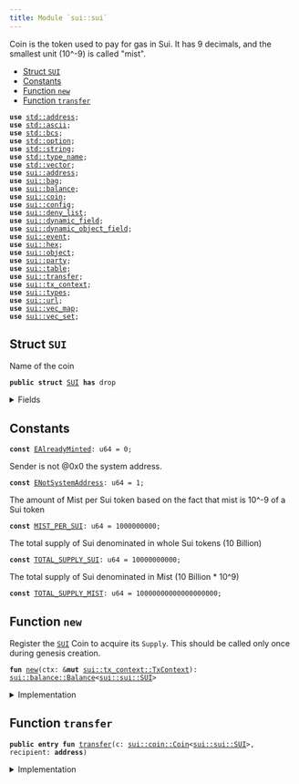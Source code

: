 ```yaml
---
title: Module `sui::sui`
---
```


Coin<SUI> is the token used to pay for gas in Sui.
It has 9 decimals, and the smallest unit (10^-9) is called "mist".


-  [Struct `SUI`](#sui_sui_SUI)
-  [Constants](#@Constants_0)
-  [Function `new`](#sui_sui_new)
-  [Function `transfer`](#sui_sui_transfer)


<pre><code><b>use</b> <a href="../std/address.md#std_address">std::address</a>;
<b>use</b> <a href="../std/ascii.md#std_ascii">std::ascii</a>;
<b>use</b> <a href="../std/bcs.md#std_bcs">std::bcs</a>;
<b>use</b> <a href="../std/option.md#std_option">std::option</a>;
<b>use</b> <a href="../std/string.md#std_string">std::string</a>;
<b>use</b> <a href="../std/type_name.md#std_type_name">std::type_name</a>;
<b>use</b> <a href="../std/vector.md#std_vector">std::vector</a>;
<b>use</b> <a href="../sui/address.md#sui_address">sui::address</a>;
<b>use</b> <a href="../sui/bag.md#sui_bag">sui::bag</a>;
<b>use</b> <a href="../sui/balance.md#sui_balance">sui::balance</a>;
<b>use</b> <a href="../sui/coin.md#sui_coin">sui::coin</a>;
<b>use</b> <a href="../sui/config.md#sui_config">sui::config</a>;
<b>use</b> <a href="../sui/deny_list.md#sui_deny_list">sui::deny_list</a>;
<b>use</b> <a href="../sui/dynamic_field.md#sui_dynamic_field">sui::dynamic_field</a>;
<b>use</b> <a href="../sui/dynamic_object_field.md#sui_dynamic_object_field">sui::dynamic_object_field</a>;
<b>use</b> <a href="../sui/event.md#sui_event">sui::event</a>;
<b>use</b> <a href="../sui/hex.md#sui_hex">sui::hex</a>;
<b>use</b> <a href="../sui/object.md#sui_object">sui::object</a>;
<b>use</b> <a href="../sui/party.md#sui_party">sui::party</a>;
<b>use</b> <a href="../sui/table.md#sui_table">sui::table</a>;
<b>use</b> <a href="../sui/transfer.md#sui_transfer">sui::transfer</a>;
<b>use</b> <a href="../sui/tx_context.md#sui_tx_context">sui::tx_context</a>;
<b>use</b> <a href="../sui/types.md#sui_types">sui::types</a>;
<b>use</b> <a href="../sui/url.md#sui_url">sui::url</a>;
<b>use</b> <a href="../sui/vec_map.md#sui_vec_map">sui::vec_map</a>;
<b>use</b> <a href="../sui/vec_set.md#sui_vec_set">sui::vec_set</a>;
</code></pre>



<a name="sui_sui_SUI"></a>

## Struct `SUI`

Name of the coin


<pre><code><b>public</b> <b>struct</b> <a href="../sui/sui.md#sui_sui_SUI">SUI</a> <b>has</b> drop
</code></pre>



<details>
<summary>Fields</summary>


<dl>
</dl>


</details>

<a name="@Constants_0"></a>

## Constants


<a name="sui_sui_EAlreadyMinted"></a>



<pre><code><b>const</b> <a href="../sui/sui.md#sui_sui_EAlreadyMinted">EAlreadyMinted</a>: u64 = 0;
</code></pre>



<a name="sui_sui_ENotSystemAddress"></a>

Sender is not @0x0 the system address.


<pre><code><b>const</b> <a href="../sui/sui.md#sui_sui_ENotSystemAddress">ENotSystemAddress</a>: u64 = 1;
</code></pre>



<a name="sui_sui_MIST_PER_SUI"></a>

The amount of Mist per Sui token based on the fact that mist is
10^-9 of a Sui token


<pre><code><b>const</b> <a href="../sui/sui.md#sui_sui_MIST_PER_SUI">MIST_PER_SUI</a>: u64 = 1000000000;
</code></pre>



<a name="sui_sui_TOTAL_SUPPLY_SUI"></a>

The total supply of Sui denominated in whole Sui tokens (10 Billion)


<pre><code><b>const</b> <a href="../sui/sui.md#sui_sui_TOTAL_SUPPLY_SUI">TOTAL_SUPPLY_SUI</a>: u64 = 10000000000;
</code></pre>



<a name="sui_sui_TOTAL_SUPPLY_MIST"></a>

The total supply of Sui denominated in Mist (10 Billion * 10^9)


<pre><code><b>const</b> <a href="../sui/sui.md#sui_sui_TOTAL_SUPPLY_MIST">TOTAL_SUPPLY_MIST</a>: u64 = 10000000000000000000;
</code></pre>



<a name="sui_sui_new"></a>

## Function `new`

Register the <code><a href="../sui/sui.md#sui_sui_SUI">SUI</a></code> Coin to acquire its <code>Supply</code>.
This should be called only once during genesis creation.


<pre><code><b>fun</b> <a href="../sui/sui.md#sui_sui_new">new</a>(ctx: &<b>mut</b> <a href="../sui/tx_context.md#sui_tx_context_TxContext">sui::tx_context::TxContext</a>): <a href="../sui/balance.md#sui_balance_Balance">sui::balance::Balance</a>&lt;<a href="../sui/sui.md#sui_sui_SUI">sui::sui::SUI</a>&gt;
</code></pre>



<details>
<summary>Implementation</summary>


<pre><code><b>fun</b> <a href="../sui/sui.md#sui_sui_new">new</a>(ctx: &<b>mut</b> TxContext): Balance&lt;<a href="../sui/sui.md#sui_sui_SUI">SUI</a>&gt; {
    <b>assert</b>!(ctx.sender() == @0x0, <a href="../sui/sui.md#sui_sui_ENotSystemAddress">ENotSystemAddress</a>);
    <b>assert</b>!(ctx.epoch() == 0, <a href="../sui/sui.md#sui_sui_EAlreadyMinted">EAlreadyMinted</a>);
    <b>let</b> (treasury, metadata) = <a href="../sui/coin.md#sui_coin_create_currency">coin::create_currency</a>(
        <a href="../sui/sui.md#sui_sui_SUI">SUI</a> {},
        9,
        b"<a href="../sui/sui.md#sui_sui_SUI">SUI</a>",
        b"Sui",
        // TODO: add appropriate description and logo <a href="../sui/url.md#sui_url">url</a>
        b"",
        option::none(),
        ctx,
    );
    <a href="../sui/transfer.md#sui_transfer_public_freeze_object">transfer::public_freeze_object</a>(metadata);
    <b>let</b> <b>mut</b> supply = treasury.treasury_into_supply();
    <b>let</b> total_sui = supply.increase_supply(<a href="../sui/sui.md#sui_sui_TOTAL_SUPPLY_MIST">TOTAL_SUPPLY_MIST</a>);
    supply.destroy_supply();
    total_sui
}
</code></pre>



</details>

<a name="sui_sui_transfer"></a>

## Function `transfer`



<pre><code><b>public</b> <b>entry</b> <b>fun</b> <a href="../sui/transfer.md#sui_transfer">transfer</a>(c: <a href="../sui/coin.md#sui_coin_Coin">sui::coin::Coin</a>&lt;<a href="../sui/sui.md#sui_sui_SUI">sui::sui::SUI</a>&gt;, recipient: <b>address</b>)
</code></pre>



<details>
<summary>Implementation</summary>


<pre><code><b>public</b> <b>entry</b> <b>fun</b> <a href="../sui/transfer.md#sui_transfer">transfer</a>(c: <a href="../sui/coin.md#sui_coin_Coin">coin::Coin</a>&lt;<a href="../sui/sui.md#sui_sui_SUI">SUI</a>&gt;, recipient: <b>address</b>) {
    <a href="../sui/transfer.md#sui_transfer_public_transfer">transfer::public_transfer</a>(c, recipient)
}
</code></pre>



</details>
